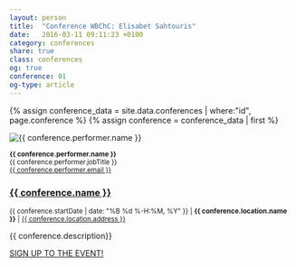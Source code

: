 ```yaml
---
layout: person
title:  "Conference WBChC: Elisabet Sahtouris"
date:   2016-03-11 09:11:23 +0100
category: conferences
share: true
class: conferences
og: true
conference: 01
og-type: article
---
```


{% assign conference_data = site.data.conferences | where:"id", page.conference %}
{% assign conference = conference_data | first %}
<div class="speaker">
	<div class="photo-wrapper rounded"><img src="/assets/img/speakers/{{ conference.performer.image }}" alt="{{ conference.performer.name }}" class="img-responsive"></div>
	<p class="text-alt"><small><strong>{{ conference.performer.name }}</strong><br/>{{ conference.performer.jobTitle }}<br/><a href="mailto:{{ conference.perfotrmer.email }}" title="Email to {{ conference.performer.name }}">{{ conference.performer.email }}</a></small></p>
	<h3 class="name"><a href="{{ conference.offers.url }}">{{ conference.name }}</a></h3>
	<p class="text-alt"><small>{{ conference.startDate | date: "%B %d %-H:%M, %Y" }} | <strong>{{ conference.location.name }}</strong> | <a href="{{ conference.location.googleMap }}">{{ conference.location.address }}</a></small></p>
	<p class="about text-left">{{ conference.description}} </p>
	<div class="btns-container">
		<a href="/#inscriptions" class="btn btn-md">SIGN UP TO THE EVENT!</a>
	</div>
</div>